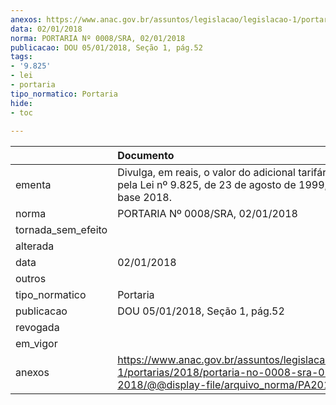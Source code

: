 ```yaml
---
anexos: https://www.anac.gov.br/assuntos/legislacao/legislacao-1/portarias/2018/portaria-no-0008-sra-02-01-2018/@@display-file/arquivo_norma/PA2018-0008.pdf
data: 02/01/2018
norma: PORTARIA Nº 0008/SRA, 02/01/2018
publicacao: DOU 05/01/2018, Seção 1, pág.52
tags:
- '9.825'
- lei
- portaria
tipo_normatico: Portaria
hide: 
- toc 
 
---
```


|                    | Documento                                                                                                                                            |
|:-------------------|:-----------------------------------------------------------------------------------------------------------------------------------------------------|
| ementa             | Divulga, em reais, o valor do adicional tarifário instituído pela Lei nº 9.825, de 23 de agosto de 1999, para o ano-base 2018.                       |
| norma              | PORTARIA Nº 0008/SRA, 02/01/2018                                                                                                                     |
| tornada_sem_efeito |                                                                                                                                                      |
| alterada           |                                                                                                                                                      |
| data               | 02/01/2018                                                                                                                                           |
| outros             |                                                                                                                                                      |
| tipo_normatico     | Portaria                                                                                                                                             |
| publicacao         | DOU 05/01/2018, Seção 1, pág.52                                                                                                                      |
| revogada           |                                                                                                                                                      |
| em_vigor           |                                                                                                                                                      |
| anexos             | https://www.anac.gov.br/assuntos/legislacao/legislacao-1/portarias/2018/portaria-no-0008-sra-02-01-2018/@@display-file/arquivo_norma/PA2018-0008.pdf |
